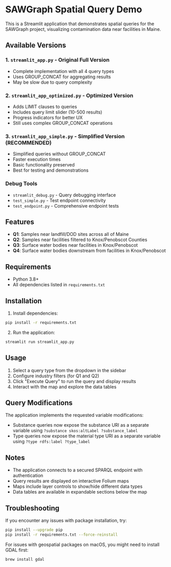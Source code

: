 # SAWGraph Spatial Query Demo

This is a Streamlit application that demonstrates spatial queries for the SAWGraph project, visualizing contamination data near facilities in Maine.

## Available Versions

### 1. `streamlit_app.py` - Original Full Version
- Complete implementation with all 4 query types
- Uses GROUP_CONCAT for aggregating results
- May be slow due to query complexity

### 2. `streamlit_app_optimized.py` - Optimized Version  
- Adds LIMIT clauses to queries
- Includes query limit slider (10-500 results)
- Progress indicators for better UX
- Still uses complex GROUP_CONCAT operations

### 3. `streamlit_app_simple.py` - Simplified Version (RECOMMENDED)
- Simplified queries without GROUP_CONCAT
- Faster execution times
- Basic functionality preserved
- Best for testing and demonstrations

### Debug Tools
- `streamlit_debug.py` - Query debugging interface
- `test_simple.py` - Test endpoint connectivity
- `test_endpoint.py` - Comprehensive endpoint tests

## Features

- **Q1**: Samples near landfill/DOD sites across all of Maine
- **Q2**: Samples near facilities filtered to Knox/Penobscot Counties
- **Q3**: Surface water bodies near facilities in Knox/Penobscot
- **Q4**: Surface water bodies downstream from facilities in Knox/Penobscot

## Requirements

- Python 3.8+
- All dependencies listed in `requirements.txt`

## Installation

1. Install dependencies:
```bash
pip install -r requirements.txt
```

2. Run the application:
```bash
streamlit run streamlit_app.py
```

## Usage

1. Select a query type from the dropdown in the sidebar
2. Configure industry filters (for Q1 and Q2)
3. Click "Execute Query" to run the query and display results
4. Interact with the map and explore the data tables

## Query Modifications

The application implements the requested variable modifications:
- Substance queries now expose the substance URI as a separate variable using `?substance skos:altLabel ?substance_label`
- Type queries now expose the material type URI as a separate variable using `?type rdfs:label ?type_label`

## Notes

- The application connects to a secured SPARQL endpoint with authentication
- Query results are displayed on interactive Folium maps
- Maps include layer controls to show/hide different data types
- Data tables are available in expandable sections below the map

## Troubleshooting

If you encounter any issues with package installation, try:
```bash
pip install --upgrade pip
pip install -r requirements.txt --force-reinstall
```

For issues with geospatial packages on macOS, you might need to install GDAL first:
```bash
brew install gdal
```
